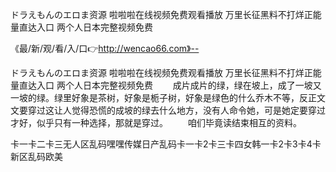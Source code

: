ドラえもんのエロま资源
啦啦啦在线视频免费观看播放
万里长征黑料不打烊正能量直达入口
两个人日本完整视频免费


《最/新/观/看/入/口👉http://wencao66.com》--

ドラえもんのエロま资源
啦啦啦在线视频免费观看播放
万里长征黑料不打烊正能量直达入口
两个人日本完整视频免费
　　成片成片的绿，绿在坡上，成了一坡又一坡的绿。绿里好象是茶树，好象是栀子树，好象是绿色的什么乔木不等，反正文文要穿过这让人觉得恐慌的成坡的绿去什么地方，没有人命令她，可是她定要穿过才好，似乎只有一种选择，那就是穿过。
　　咱们毕竟读结束相互的资料。





卡一卡二卡三无人区乱码嘿嘿传媒日产乱码卡一卡2卡三卡四女韩一卡2卡3卡4卡新区乱码欧美
